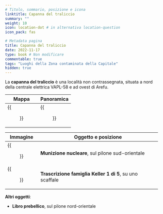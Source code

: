 ```yaml
---
# Titolo, sommario, posizione e icona
linktitle: Capanna del traliccio
summary: ""
weight: 10
icon: location-dot # in alternativa location-question
icon_pack: fas

# Metadata pagina
title: Capanna del traliccio
date: 2022-11-17
type: book # Non modificare
commentable: true
tags: "Luoghi della Zona contaminata della Capitale"
hidden: true
---
```


<div class="fo3">


La **capanna del traliccio** è una località non contrassegnata, situata a nord della centrale elettrica VAPL-58 e ad ovest di Arefu.

| Mappa                                   | Panoramica                          |
| --------------------------------------- | ----------------------------------- |
| {{<figure src="fo3/Pylon_shack_loc.webp">}} | {{<figure src="fo3/Pylon_Shack.webp">}} |

| Immagine                                                          | Oggetto e posizione                                      |
| ----------------------------------------------------------------- | -------------------------------------------------------- |
| {{<figure src="fo3/Pylon_shack_Mini_Nuke.webp">}}                     | **Munizione nucleare**, sul pilone sud-orientale         |
| {{<figure src="fo3/1st_Keller_family_transcript_bottom_shelf.webp">}} | **Trascrizione famiglia Keller 1 di 5**, su uno scaffale |


**Altri oggetti**:
- **Libro prebellico**, sul pilone nord-orientale

</div>
